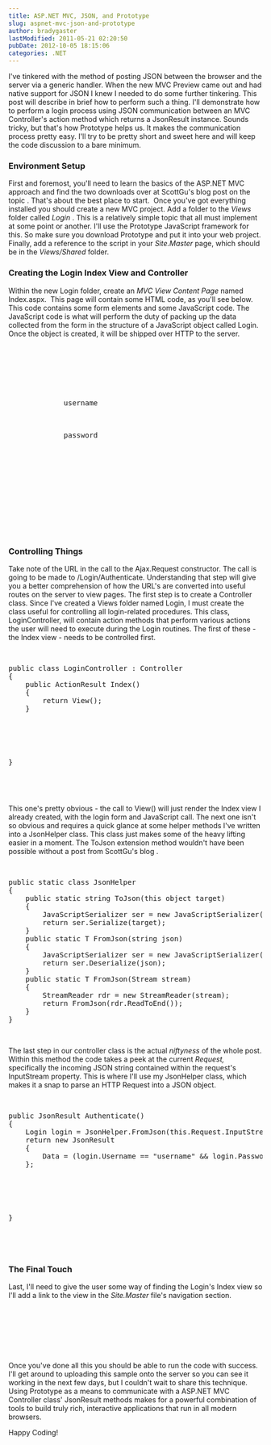 ```yaml
---
title: ASP.NET MVC, JSON, and Prototype
slug: aspnet-mvc-json-and-prototype
author: bradygaster
lastModified: 2011-05-21 02:20:50
pubDate: 2012-10-05 18:15:06
categories: .NET
---
```


<p>I&apos;ve tinkered with the method of posting JSON between the browser and the server via a generic handler. When the new MVC Preview came out and had native support for JSON I knew I needed to do some further tinkering. This post will describe in brief how
  to perform such a thing. I&apos;ll demonstrate how to perform a login process using JSON communication between an MVC Controller&apos;s action method which returns a JsonResult instance. Sounds tricky, but that&apos;s how Prototype helps us. It makes the communication
  process pretty easy. I&apos;ll try to be pretty short and sweet here and will keep the code discussion to a bare minimum.</p>
<h3>Environment Setup&#xA0;</h3>
<p>First and foremost, you&apos;ll need to learn the basics of the ASP.NET MVC approach and find the two downloads over at
  <a>ScottGu&apos;s blog post on the topic</a> . That&apos;s about the best place to start.&#xA0; Once you&apos;ve got everything installed you should create a new MVC project. Add a folder to the <em>Views </em> folder called <em>Login</em> . This is a relatively simple topic
  that all must implement at some point or another. I&apos;ll use the Prototype JavaScript framework for this. So make sure you
  <a>download Prototype</a>  and put it into your web project. Finally, add a reference to the script in your <em>Site.Master</em>  page, which should be in the <em>Views/Shared</em>  folder.&#xA0;</p>
<h3>Creating the Login Index View and Controller</h3>
<p>Within the new Login folder, create an <em>MVC View Content Page </em> named Index.aspx.&#xA0; This page will contain some HTML code, as you&apos;ll see below. This code contains some form elements and some JavaScript code. The JavaScript code is what will perform
  the duty of packing up the data collected from the form in the structure of a JavaScript object called Login. Once the object is created, it will be shipped over HTTP to the server.</p>
<p>&#xA0;</p>
<pre>

&#xA0;&#xA0;&#xA0; <div>
&#xA0;&#xA0;&#xA0;&#xA0;&#xA0;&#xA0;&#xA0; <div>
&#xA0;&#xA0;&#xA0;&#xA0;&#xA0;&#xA0;&#xA0;&#xA0;&#xA0;&#xA0;&#xA0; username
&#xA0;&#xA0;&#xA0;&#xA0;&#xA0;&#xA0;&#xA0;&#xA0;&#xA0;&#xA0;&#xA0; 
&#xA0;&#xA0;&#xA0;&#xA0;&#xA0;&#xA0;&#xA0; </div>
&#xA0;&#xA0;&#xA0; </div>
&#xA0;&#xA0;&#xA0; <div>
&#xA0;&#xA0;&#xA0;&#xA0;&#xA0;&#xA0;&#xA0; <div>
&#xA0;&#xA0;&#xA0;&#xA0;&#xA0;&#xA0;&#xA0;&#xA0;&#xA0;&#xA0;&#xA0; password
&#xA0;&#xA0;&#xA0;&#xA0;&#xA0;&#xA0;&#xA0;&#xA0;&#xA0;&#xA0;&#xA0; 
&#xA0;&#xA0;&#xA0;&#xA0;&#xA0;&#xA0;&#xA0; </div>
&#xA0;&#xA0;&#xA0; </div>
&#xA0;&#xA0;&#xA0; <div>
&#xA0;&#xA0;&#xA0;&#xA0;&#xA0;&#xA0;&#xA0; <div>
&#xA0;&#xA0;&#xA0;&#xA0;&#xA0;&#xA0;&#xA0;&#xA0;&#xA0;&#xA0;&#xA0; 
&#xA0;&#xA0;&#xA0;&#xA0;&#xA0;&#xA0;&#xA0; </div>
&#xA0;&#xA0;&#xA0; </div>
&#xA0;&#xA0;&#xA0; 

</pre>
<p>&#xA0;</p>
<h3>Controlling Things</h3>
<p>Take note of the URL in the call to the Ajax.Request constructor. The call is going to be made to /Login/Authenticate. Understanding that step will give you a better comprehension of how the URL&apos;s are converted into useful routes on the server to view
  pages. The first step is to create a Controller class. Since I&apos;ve created a Views folder named Login, I must create the class useful for controlling all login-related procedures. This class, LoginController, will contain action methods that perform
  various actions the user will need to execute during the Login routines. The first of these - the Index view - needs to be controlled first.&#xA0;</p>
<p>&#xA0;</p>
<pre>public class LoginController : Controller
{
&#xA0;&#xA0;&#xA0; public ActionResult Index()
&#xA0;&#xA0;&#xA0; {
&#xA0;&#xA0;&#xA0; &#xA0;&#xA0;&#xA0; return View();
&#xA0;&#xA0;&#xA0; }
<p>&#xA0;</p>
<p>
}
</p>
</pre>
<p>&#xA0;</p>
<p>This one&apos;s pretty obvious - the call to View() will just render the Index view I already created, with the login form and JavaScript call. The next one isn&apos;t so obvious and requires a quick glance at some helper methods I&apos;ve written into a JsonHelper
  class. This class just makes some of the heavy lifting easier in a moment. The ToJson extension method wouldn&apos;t have been possible without a
  <a>post from ScottGu&apos;s blog</a> .</p>
<p>&#xA0;</p>
<pre>public static class JsonHelper
{
&#xA0;&#xA0;&#xA0; public static string ToJson(this object target)
&#xA0;&#xA0;&#xA0; {
&#xA0;&#xA0;&#xA0; &#xA0;&#xA0;&#xA0; JavaScriptSerializer ser = new JavaScriptSerializer();
&#xA0;&#xA0;&#xA0; &#xA0;&#xA0;&#xA0; return ser.Serialize(target);
&#xA0;&#xA0;&#xA0; }
&#xA0;&#xA0;&#xA0; public static T FromJson(string json)
&#xA0;&#xA0;&#xA0; {
&#xA0;&#xA0;&#xA0; &#xA0;&#xA0;&#xA0; JavaScriptSerializer ser = new JavaScriptSerializer();
&#xA0;&#xA0;&#xA0; &#xA0;&#xA0;&#xA0; return ser.Deserialize(json);
&#xA0;&#xA0;&#xA0; }
&#xA0;&#xA0;&#xA0; public static T FromJson(Stream stream)
&#xA0;&#xA0;&#xA0; {
&#xA0;&#xA0;&#xA0; &#xA0;&#xA0;&#xA0; StreamReader rdr = new StreamReader(stream);
&#xA0;&#xA0;&#xA0; &#xA0;&#xA0;&#xA0; return FromJson(rdr.ReadToEnd());
&#xA0;&#xA0;&#xA0; }
}
</pre>
<p>&#xA0;</p>
<p>The last step in our controller class is the actual <em>niftyness </em> of the whole post. Within this method the code takes a peek at the current <em>Request, </em> specifically the incoming JSON string contained within the request&apos;s InputStream property.
  This is where I&apos;ll use my JsonHelper class, which makes it a snap to parse an HTTP Request into a JSON object.&#xA0;</p>
<p>&#xA0;</p>
<pre>public JsonResult Authenticate()
{
&#xA0;&#xA0;&#xA0; Login login = JsonHelper.FromJson(this.Request.InputStream);
&#xA0;&#xA0;&#xA0; return new JsonResult
&#xA0;&#xA0;&#xA0; {
&#xA0;&#xA0;&#xA0; &#xA0;&#xA0;&#xA0; Data = (login.Username == &quot;username&quot; &amp;&amp; login.Password == &quot;password&quot;)
&#xA0;&#xA0;&#xA0; };
<p>&#xA0;</p>
<p>
}
</p>
</pre>
<p>&#xA0;</p>
<h3>The Final Touch</h3>
<p>Last, I&apos;ll need to give the user some way of finding the Login&apos;s Index view so I&apos;ll add a link to the view in the <em>Site.Master</em>  file&apos;s navigation section.</p>
<p>&#xA0;</p>
<pre>&#xA0;&#xA0;&#xA0; 

</pre>
<p>&#xA0;</p>
<p>Once you&apos;ve done all this you should be able to run the code with success. I&apos;ll get around to uploading this sample onto the server so you can see it working in the next few days, but I couldn&apos;t wait to share this technique. Using Prototype as a means
  to communicate with a ASP.NET MVC Controller class&apos; JsonResult methods makes for a powerful combination of tools to build truly rich, interactive applications that run in all modern browsers.</p>
<p>Happy Coding!&#xA0;</p>
<p>&#xA0;</p>
